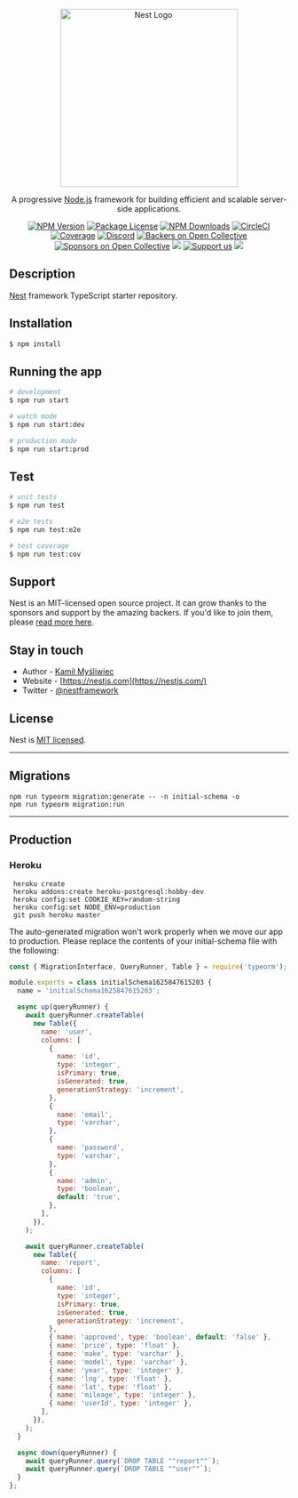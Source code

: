 <p align="center">
  <a href="http://nestjs.com/" target="blank"><img src="https://nestjs.com/img/logo_text.svg" width="320" alt="Nest Logo" /></a>
</p>

[circleci-image]: https://img.shields.io/circleci/build/github/nestjs/nest/master?token=abc123def456
[circleci-url]: https://circleci.com/gh/nestjs/nest

  <p align="center">A progressive <a href="http://nodejs.org" target="_blank">Node.js</a> framework for building efficient and scalable server-side applications.</p>
    <p align="center">
<a href="https://www.npmjs.com/~nestjscore" target="_blank"><img src="https://img.shields.io/npm/v/@nestjs/core.svg" alt="NPM Version" /></a>
<a href="https://www.npmjs.com/~nestjscore" target="_blank"><img src="https://img.shields.io/npm/l/@nestjs/core.svg" alt="Package License" /></a>
<a href="https://www.npmjs.com/~nestjscore" target="_blank"><img src="https://img.shields.io/npm/dm/@nestjs/common.svg" alt="NPM Downloads" /></a>
<a href="https://circleci.com/gh/nestjs/nest" target="_blank"><img src="https://img.shields.io/circleci/build/github/nestjs/nest/master" alt="CircleCI" /></a>
<a href="https://coveralls.io/github/nestjs/nest?branch=master" target="_blank"><img src="https://coveralls.io/repos/github/nestjs/nest/badge.svg?branch=master#9" alt="Coverage" /></a>
<a href="https://discord.gg/G7Qnnhy" target="_blank"><img src="https://img.shields.io/badge/discord-online-brightgreen.svg" alt="Discord"/></a>
<a href="https://opencollective.com/nest#backer" target="_blank"><img src="https://opencollective.com/nest/backers/badge.svg" alt="Backers on Open Collective" /></a>
<a href="https://opencollective.com/nest#sponsor" target="_blank"><img src="https://opencollective.com/nest/sponsors/badge.svg" alt="Sponsors on Open Collective" /></a>
  <a href="https://paypal.me/kamilmysliwiec" target="_blank"><img src="https://img.shields.io/badge/Donate-PayPal-ff3f59.svg"/></a>
    <a href="https://opencollective.com/nest#sponsor"  target="_blank"><img src="https://img.shields.io/badge/Support%20us-Open%20Collective-41B883.svg" alt="Support us"></a>
  <a href="https://twitter.com/nestframework" target="_blank"><img src="https://img.shields.io/twitter/follow/nestframework.svg?style=social&label=Follow"></a>
</p>
  <!--[![Backers on Open Collective](https://opencollective.com/nest/backers/badge.svg)](https://opencollective.com/nest#backer)
  [![Sponsors on Open Collective](https://opencollective.com/nest/sponsors/badge.svg)](https://opencollective.com/nest#sponsor)-->

## Description

[Nest](https://github.com/nestjs/nest) framework TypeScript starter repository.

## Installation

```bash
$ npm install
```

## Running the app

```bash
# development
$ npm run start

# watch mode
$ npm run start:dev

# production mode
$ npm run start:prod
```

## Test

```bash
# unit tests
$ npm run test

# e2e tests
$ npm run test:e2e

# test coverage
$ npm run test:cov
```

## Support

Nest is an MIT-licensed open source project. It can grow thanks to the sponsors and support by the amazing backers. If you'd like to join them, please [read more here](https://docs.nestjs.com/support).

## Stay in touch

- Author - [Kamil Myśliwiec](https://kamilmysliwiec.com)
- Website - [https://nestjs.com](https://nestjs.com/)
- Twitter - [@nestframework](https://twitter.com/nestframework)

## License

Nest is [MIT licensed](LICENSE).

---

## Migrations

```shell
npm run typeorm migration:generate -- -n initial-schema -o
npm run typeorm migration:run
```

---
## Production

### Heroku

```
 heroku create
 heroku addons:create heroku-postgresql:hobby-dev
 heroku config:set COOKIE_KEY=random-string
 heroku config:set NODE_ENV=production
 git push heroku master
 ```

The auto-generated migration won't work properly when we move our app to production. Please replace the contents of your initial-schema file with the following:

```js
const { MigrationInterface, QueryRunner, Table } = require('typeorm');

module.exports = class initialSchema1625847615203 {
  name = 'initialSchema1625847615203';

  async up(queryRunner) {
    await queryRunner.createTable(
      new Table({
        name: 'user',
        columns: [
          {
            name: 'id',
            type: 'integer',
            isPrimary: true,
            isGenerated: true,
            generationStrategy: 'increment',
          },
          {
            name: 'email',
            type: 'varchar',
          },
          {
            name: 'password',
            type: 'varchar',
          },
          {
            name: 'admin',
            type: 'boolean',
            default: 'true',
          },
        ],
      }),
    );

    await queryRunner.createTable(
      new Table({
        name: 'report',
        columns: [
          {
            name: 'id',
            type: 'integer',
            isPrimary: true,
            isGenerated: true,
            generationStrategy: 'increment',
          },
          { name: 'approved', type: 'boolean', default: 'false' },
          { name: 'price', type: 'float' },
          { name: 'make', type: 'varchar' },
          { name: 'model', type: 'varchar' },
          { name: 'year', type: 'integer' },
          { name: 'lng', type: 'float' },
          { name: 'lat', type: 'float' },
          { name: 'mileage', type: 'integer' },
          { name: 'userId', type: 'integer' },
        ],
      }),
    );
  }

  async down(queryRunner) {
    await queryRunner.query(`DROP TABLE ""report""`);
    await queryRunner.query(`DROP TABLE ""user""`);
  }
};
```
